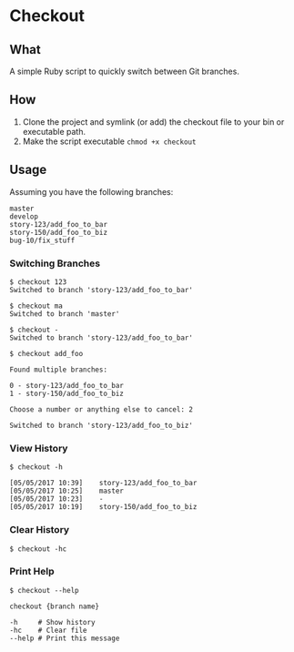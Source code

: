 # Checkout

## What

A simple Ruby script to quickly switch between Git branches.

## How

1. Clone the project and symlink (or add) the checkout file to your bin or executable path.
1. Make the script executable `chmod +x checkout`

## Usage

Assuming you have the following branches:

```
master
develop
story-123/add_foo_to_bar
story-150/add_foo_to_biz
bug-10/fix_stuff
```

### Switching Branches

```
$ checkout 123
Switched to branch 'story-123/add_foo_to_bar'

$ checkout ma
Switched to branch 'master'

$ checkout -
Switched to branch 'story-123/add_foo_to_bar'

$ checkout add_foo

Found multiple branches:

0 - story-123/add_foo_to_bar
1 - story-150/add_foo_to_biz

Choose a number or anything else to cancel: 2

Switched to branch 'story-123/add_foo_to_biz'

```

### View History

```
$ checkout -h

[05/05/2017 10:39]    story-123/add_foo_to_bar
[05/05/2017 10:25]    master
[05/05/2017 10:23]    -
[05/05/2017 10:19]    story-150/add_foo_to_biz
```

### Clear History

```
$ checkout -hc
```

### Print Help

```
$ checkout --help

checkout {branch name}

-h     # Show history
-hc    # Clear file
--help # Print this message
```

